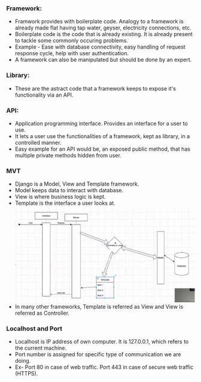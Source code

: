 ### Framework:
- Framwork provides with boilerplate code. Analogy to a framework is already made flat having tap water, geyser, electricity connections, etc.
- Boilerplate code is the code that is already existing. It is already present to tackle some commonly occuring problems.
- Example - Ease with database connectivity, easy handling of request response cycle, help with user authentication.
- A framework can also be manipulated but should be done by an expert.
### Library:
- These are the astract code that a framework keeps to expose it's functionality via an API.
### API:
- Application programming interface. Provides an interface for a user to use.
- It lets a user use the functionalities of a framework, kept as library, in a controlled manner.
- Easy example for an API would be, an exposed public method, that has multiple private methods hidden from user.
### MVT
- Django is a Model, View and Template framework.
- Model keeps data to interact with database.
- View is where business logic is kept.
- Template is the interface a user looks at.
![Example Image](Django_MVT.png)
- In many other frameworks, Template is referred as View and View is referred as Controller.

### Localhost and Port
- Localhost is IP address of own computer. It is 127.0.0.1, which refers to the current machine.
- Port number is assigned for specific type of communication we are doing.
- Ex- Port 80 in case of web traffic. Port 443 in case of secure web traffic (HTTPS).
